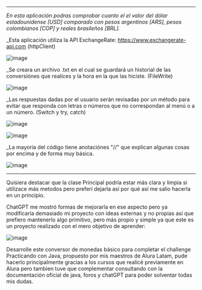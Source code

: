 ----------------------------------------------------------------------------------------------------------------------------------------------------------
_En esta aplicación podras comprobar cuanto el el valor del dólar estadounidense [USD] comparado con pesos argentinos [ARS], pesos colombianos [COP] y reales brasileños [BRL]._

_Esta aplicación utiliza la API ExchangeRate: https://www.exchangerate-api.com (httpClient)

![image](https://github.com/user-attachments/assets/b904484f-e48e-4120-a63f-702e2f6fb762)


_Se creara un archivo .txt en el cual se guardará un historial de las conversiónes que realices y la hora en la que las hiciste. (FileWrite)

![image](https://github.com/user-attachments/assets/1ca59651-774e-421b-9018-d3304bdbb02d)

_Las respuestas dadas por el usuario serán revisadas por un método para evitar que responda con letras o números que no correspondan al menú o a un número. (Switch y try, catch)

![image](https://github.com/user-attachments/assets/d312e7ef-0341-4391-90ac-f0d0b17e7959)

![image](https://github.com/user-attachments/assets/8fba268d-66de-417b-b9cd-33821185a49a)

_La mayoria del código tiene anotaciónes "//" que explican algunas cosas por encima y de forma muy básica.

![image](https://github.com/user-attachments/assets/82ecc495-57b8-4002-b335-6bd8e551a1da)

----------------------------------------------------------------------------------------------------------------------------------------------------------

Quisiera destacar que la clase Principal podría estar más clara y limpia si utilizace más metodos pero preferí dejarla así por qué así me salio hacerla en un principio.

ChatGPT me mostró formas de mejorarla en ese aspecto pero ya modificaría demasiado mi proyecto con ideas externas y no propias así que prefiero mantenerlo algo primitivo, pero más propio y simple ya que este es un proyecto realizado con el mero objetivo de aprender:

![image](https://github.com/user-attachments/assets/43678bb7-6c7a-40c5-bbe7-7cc14229685b)


Desarrolle este conversor de monedas básico para completar el challenge Practicando con Java, propuesto por mis maestros de Alura Latam, pude hacerlo principalmente gracias a los cursos que realicé previamente en Alura pero tambien tuve que complementar
consultando con la documentación oficial de java, foros y chatGPT para poder solventar todas mis dudas.
